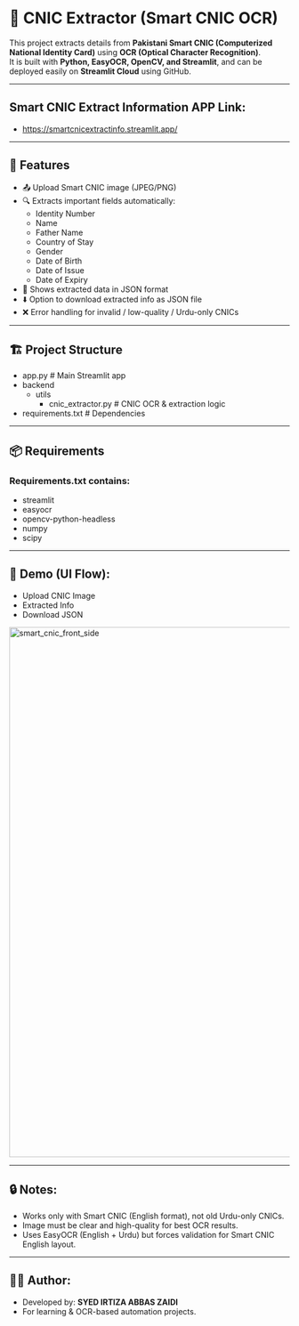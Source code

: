 # 🧾 CNIC Extractor (Smart CNIC OCR)

This project extracts details from **Pakistani Smart CNIC (Computerized National Identity Card)** using **OCR (Optical Character Recognition)**.  
It is built with **Python, EasyOCR, OpenCV, and Streamlit**, and can be deployed easily on **Streamlit Cloud** using GitHub.  

---

## Smart CNIC Extract Information APP Link:
  - https://smartcnicextractinfo.streamlit.app/

---

## 🚀 Features
- 📤 Upload Smart CNIC image (JPEG/PNG)  
- 🔍 Extracts important fields automatically:  
  - Identity Number  
  - Name  
  - Father Name  
  - Country of Stay  
  - Gender  
  - Date of Birth  
  - Date of Issue  
  - Date of Expiry  
- 📝 Shows extracted data in JSON format  
- ⬇️ Option to download extracted info as JSON file  
- ❌ Error handling for invalid / low-quality / Urdu-only CNICs  

---

## 🏗 Project Structure

  - app.py # Main Streamlit app
  - backend
    - utils
      - cnic_extractor.py # CNIC OCR & extraction logic
  - requirements.txt # Dependencies

---

## 📦 Requirements

### Requirements.txt contains:

  - streamlit
  - easyocr
  - opencv-python-headless
  - numpy
  - scipy

---

## 📸 Demo (UI Flow):

   - Upload CNIC Image
   - Extracted Info
   - Download JSON


<img width="1910" height="953" alt="smart_cnic_front_side" src="https://github.com/user-attachments/assets/4f934d5c-4df7-46c3-b287-acb964f55f55" />

--- 

## 🔒 Notes:

   - Works only with Smart CNIC (English format), not old Urdu-only CNICs.
   - Image must be clear and high-quality for best OCR results.
   - Uses EasyOCR (English + Urdu) but forces validation for Smart CNIC English layout.

---

## 👨‍💻 Author:

   - Developed by: **SYED IRTIZA ABBAS ZAIDI**
   - For learning & OCR-based automation projects.
